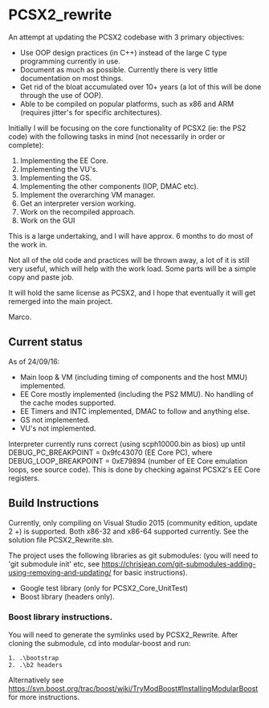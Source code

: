 # PCSX2_rewrite

An attempt at updating the PCSX2 codebase with 3 primary objectives:

* Use OOP design practices (in C++) instead of the large C type programming currently in use.
* Document as much as possible. Currently there is very little documentation on most things.
* Get rid of the bloat accumulated over 10+ years (a lot of this will be done through the use of OOP).
* Able to be compiled on popular platforms, such as x86 and ARM (requires jitter's for specific architectures).

Initially I will be focusing on the core functionality of PCSX2 (ie: the PS2 code) with the following tasks in mind (not necessarily in order or complete):

1. Implementing the EE Core.
2. Implementing the VU's.
3. Implementing the GS.
4. Implementing the other components (IOP, DMAC etc).
5. Implement the overarching VM manager.
6. Get an interpreter version working.
7. Work on the recompiled approach.
8. Work on the GUI

This is a large undertaking, and I will have approx. 6 months to do most of the work in.

Not all of the old code and practices will be thrown away, a lot of it is still very useful, which will help with the work load.
Some parts will be a simple copy and paste job.

It will hold the same license as PCSX2, and I hope that eventually it will get remerged into the main project.

Marco.

## Current status

As of 24/09/16:
- Main loop & VM (including timing of components and the host MMU) implemented.
- EE Core mostly implemented (including the PS2 MMU). No handling of the cache modes supported.
- EE Timers and INTC implemented, DMAC to follow and anything else.
- GS not implemented.
- VU's not implemented.

Interpreter currently runs correct (using scph10000.bin as bios) up until DEBUG_PC_BREAKPOINT = 0x9fc43070 (EE Core PC), where DEBUG_LOOP_BREAKPOINT = 0xE79894 (number of EE Core emulation loops, see source code).
This is done by checking against PCSX2's EE Core registers.

## Build Instructions

Currently, only compiling on Visual Studio 2015 (community edition, update 2 +) is supported. Both x86-32 and x86-64 supported currently.
See the solution file PCSX2_Rewrite.sln.

The project uses the following libraries as git submodules:
(you will need to 'git submodule init' etc, see https://chrisjean.com/git-submodules-adding-using-removing-and-updating/ for basic instructions).

- Google test library (only for PCSX2_Core_UnitTest)
- Boost library (headers only).

### Boost library instructions.

You will need to generate the symlinks used by PCSX2_Rewrite.
After cloning the submodule, cd into modular-boost and run:
~~~~
1. .\bootstrap
2. .\b2 headers
~~~~

Alternatively see https://svn.boost.org/trac/boost/wiki/TryModBoost#InstallingModularBoost for more instructions.
